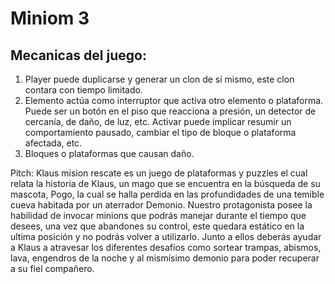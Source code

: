 # Miniom 3

## Mecanicas del juego:
1.	Player puede duplicarse y generar un clon de sí mismo, este clon contara con tiempo limitado.
2.	Elemento actúa como interruptor que activa otro elemento o plataforma. Puede ser un botón en el piso que reacciona a presión, un detector de cercanía, de daño, de luz, etc. Activar puede implicar resumir un comportamiento pausado, cambiar el tipo de bloque o plataforma afectada, etc.
3.	Bloques o plataformas que causan daño.

Pitch:
Klaus mision rescate es un juego de plataformas y puzzles el cual relata la historia de Klaus, un mago que se encuentra en la búsqueda de su mascota, Pogo, la cual se halla perdida en las profundidades de una temible cueva habitada por un aterrador Demonio. Nuestro protagonista posee la habilidad de invocar minions que podrás manejar durante el tiempo que desees, una vez que abandones su control, este quedara estático en la ultima posición y no podrás volver a utilizarlo. Junto a ellos deberás ayudar a Klaus a atravesar los diferentes desafíos como sortear trampas, abismos, lava, engendros de la noche y al mismísimo demonio para poder recuperar a su fiel compañero.
